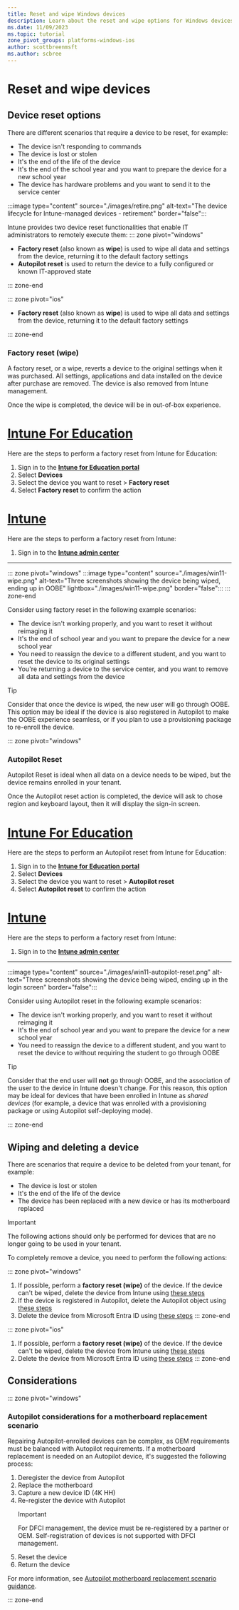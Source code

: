 ```yaml
---
title: Reset and wipe Windows devices
description: Learn about the reset and wipe options for Windows devices using Intune for Education, including scenarios when to delete devices.
ms.date: 11/09/2023
ms.topic: tutorial
zone_pivot_groups: platforms-windows-ios
author: scottbreenmsft
ms.author: scbree
---
```


# Reset and wipe devices

## Device reset options

There are different scenarios that require a device to be reset, for example:

- The device isn't responding to commands
- The device is lost or stolen
- It's the end of the life of the device
- It's the end of the school year and you want to prepare the device for a new school year
- The device has hardware problems and you want to send it to the service center

:::image type="content" source="./images/retire.png" alt-text="The device lifecycle for Intune-managed devices - retirement" border="false":::

Intune provides two device reset functionalities that enable IT administrators to remotely execute them:
::: zone pivot="windows"

- **Factory reset** (also known as **wipe**) is used to wipe all data and settings from the device, returning it to the default factory settings
- **Autopilot reset** is used to return the device to a fully configured or known IT-approved state

::: zone-end

::: zone pivot="ios"

- **Factory reset** (also known as **wipe**) is used to wipe all data and settings from the device, returning it to the default factory settings

::: zone-end

### Factory reset (wipe)

A factory reset, or a wipe, reverts a device to the original settings when it was purchased. All settings, applications and data installed on the device after purchase are removed. The device is also removed from Intune management.

Once the wipe is completed, the device will be in out-of-box experience.

# [Intune For Education](#tab/intune-for-education)
Here are the steps to perform a factory reset from Intune for Education: 

1. Sign in to the <a href="https://intuneeducation.portal.azure.com/" target="_blank"><b>Intune for Education portal</b></a>
1. Select **Devices**
1. Select the device you want to reset > **Factory reset**
1. Select **Factory reset** to confirm the action

# [Intune](#tab/intune)
Here are the steps to perform a factory reset from Intune: 

1. Sign in to the <a href="https://intune.microsoft.com/" target="_blank"><b>Intune admin center</b></a>

---

::: zone pivot="windows"
:::image type="content" source="./images/win11-wipe.png" alt-text="Three screenshots showing the device being wiped, ending up in OOBE" lightbox="./images/win11-wipe.png" border="false":::
::: zone-end

Consider using factory reset in the following example scenarios:

- The device isn't working properly, and you want to reset it without reimaging it
- It's the end of school year and you want to prepare the device for a new school year
- You need to reassign the device to a different student, and you want to reset the device to its original settings
- You're returning a device to the service center, and you want to remove all data and settings from the device

> [!TIP]
> Consider that once the device is wiped, the new user will go through OOBE. This option may be ideal if the device is also registered in Autopilot to make the OOBE experience seamless, or if you plan to use a provisioning package to re-enroll the device.

::: zone pivot="windows"

### Autopilot Reset

Autopilot Reset is ideal when all data on a device needs to be wiped, but the device remains enrolled in your tenant.

Once the Autopilot reset action is completed, the device will ask to chose region and keyboard layout, then it will display the sign-in screen.

# [Intune For Education](#tab/intune-for-education)
Here are the steps to perform an Autopilot reset from Intune for Education:

1. Sign in to the <a href="https://intuneeducation.portal.azure.com/" target="_blank"><b>Intune for Education portal</b></a>
1. Select **Devices**
1. Select the device you want to reset > **Autopilot reset**
1. Select **Autopilot reset** to confirm the action

# [Intune](#tab/intune)
Here are the steps to perform a factory reset from Intune:

1. Sign in to the <a href="https://intune.microsoft.com/" target="_blank"><b>Intune admin center</b></a>

---

:::image type="content" source="./images/win11-autopilot-reset.png" alt-text="Three screenshots showing the device being wiped, ending up in the login screen" border="false":::

Consider using Autopilot reset in the following example scenarios:

- The device isn't working properly, and you want to reset it without reimaging it
- It's the end of school year and you want to prepare the device for a new school year
- You need to reassign the device to a different student, and you want to reset the device to without requiring the student to go through OOBE

> [!TIP]
> Consider that the end user will **not** go through OOBE, and the association of the user to  the device in Intune doesn't change. For this reason, this option may be ideal for devices that have been enrolled in Intune as *shared devices* (for example, a device that was enrolled with a provisioning package or using Autopilot self-deploying mode).

::: zone-end

## Wiping and deleting a device

There are scenarios that require a device to be deleted from your tenant, for example:

- The device is lost or stolen
- It's the end of the life of the device
- The device has been replaced with a new device or has its motherboard replaced

> [!IMPORTANT]
> The following actions should only be performed for devices that are no longer going to be used in your tenant.

 To completely remove a device, you need to perform the following actions:

::: zone pivot="windows"
1. If possible, perform a **factory reset (wipe)** of the device. If the device can't be wiped, delete the device from Intune using [these steps][MEM-1]
1. If the device is registered in Autopilot, delete the Autopilot object using [these steps][MEM-2]
1. Delete the device from Microsoft Entra ID using [these steps][MEM-3]
::: zone-end

::: zone pivot="ios"
1. If possible, perform a **factory reset (wipe)** of the device. If the device can't be wiped, delete the device from Intune using [these steps][MEM-1]
1. Delete the device from Microsoft Entra ID using [these steps][MEM-3]
::: zone-end

## Considerations

::: zone pivot="windows"
### Autopilot considerations for a motherboard replacement scenario

Repairing Autopilot-enrolled devices can be complex, as OEM requirements must be balanced with Autopilot requirements. If a motherboard replacement is needed on an Autopilot device, it's suggested the following process:

1. Deregister the device from Autopilot
1. Replace the motherboard
1. Capture a new device ID (4K HH)
1. Re-register the device with Autopilot
    > [!IMPORTANT]
    > For DFCI management, the device must be re-registered by a partner or OEM. Self-registration of devices is not supported with DFCI management.
1. Reset the device
1. Return the device

For more information, see [Autopilot motherboard replacement scenario guidance][MEM-4].

::: zone-end

<!-- Reference links in article -->

[MEM-1]: /mem/intune/remote-actions/devices-wipe#delete-devices-from-the-intune-portal
[MEM-2]: /mem/intune/remote-actions/devices-wipe#delete-devices-from-the-intune-portal
[MEM-3]: /mem/intune/remote-actions/devices-wipe#delete-devices-from-the-azure-active-directory-portal
[MEM-4]: /mem/autopilot/autopilot-mbr
